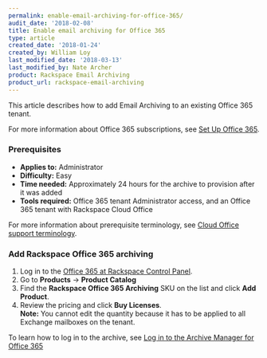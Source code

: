 ```yaml
---
permalink: enable-email-archiving-for-office-365/
audit_date: '2018-02-08'
title: Enable email archiving for Office 365
type: article
created_date: '2018-01-24'
created_by: William Loy
last_modified_date: '2018-03-13'
last_modified_by: Nate Archer
product: Rackspace Email Archiving
product_url: rackspace-email-archiving
---
```


This article describes how to add Email Archiving to an existing Office 365 tenant.

For more information about Office 365 subscriptions, see [Set Up Office 365](/how-to/set-up-office-365).

### Prerequisites

- **Applies to:** Administrator
- **Difficulty:** Easy
- **Time needed:** Approximately 24 hours for the archive to provision after it was added
- **Tools required:** Office 365 tenant Administrator access, and an Office 365 tenant with Rackspace Cloud Office

For more information about prerequisite terminology, see [Cloud Office support terminology](/how-to/cloud-office-support-terminology).


### Add Rackspace Office 365 archiving

1. Log in to the [Office 365 at Rackspace Control Panel](https://office365.cp.rackspace.com/).
2. Go to **Products** -> **Product Catalog**
3. Find the **Rackspace Office 365 Archiving** SKU on the list and click **Add Product**.
4. Review the pricing and click **Buy Licenses**.<br>
**Note:** You cannot edit the quantity because it has to be applied to all Exchange mailboxes on the tenant.

To learn how to log in to the archive, see [Log in to the Archive Manager for Office 365](/how-to/log-in-to-the-archive-manager-for-office-365)
